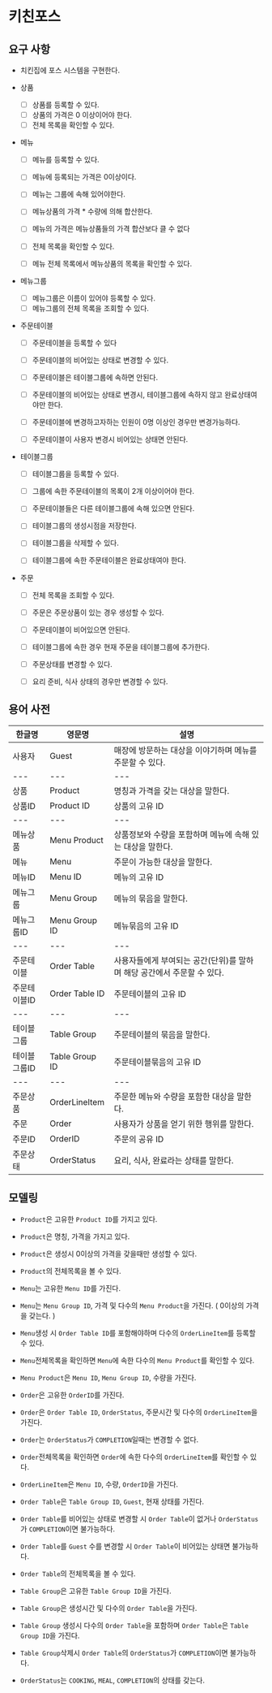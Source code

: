 # 키친포스

## 요구 사항

- 치킨집에 포스 시스템을 구현한다.

- 상품
  - [ ] 상품를 등록할 수 있다.
  - [ ] 상품의 가격은 0 이상이어야 한다.
  - [ ] 전체 목록을 확인할 수 있다.
    
- 메뉴
  - [ ] 메뉴를 등록할 수 있다.
  - [ ] 메뉴에 등록되는 가격은 0이상이다.
  - [ ] 메뉴는 그룹에 속해 있어야한다.
  - [ ] 메뉴상품의 가격 * 수량에 의해 합산한다.
  - [ ] 메뉴의 가격은 메뉴상품들의 가격 합산보다 클 수 없다
  
  - [ ] 전체 목록을 확인할 수 있다.
  - [ ] 메뉴 전체 목록에서 메뉴상품의 목록을 확인할 수 있다.
    
- 메뉴그룹
  - [ ] 메뉴그룹은 이름이 있어야 등록할 수 있다.
  - [ ] 메뉴그룹의 전체 목록을 조회할 수 있다.
  
- 주문테이블
  - [ ] 주문테이블을 등록할 수 있다
  
  - [ ] 주문테이블의 비어있는 상태로 변경할 수 있다.  
  - [ ] 주문테이블은 테이블그룹에 속하면 안된다.
  - [ ] 주문테이블의 비어있는 상태로 변경시, 테이블그룹에 속하지 않고 완료상태여야만 한다.
  
  - [ ] 주문테이블에 변경하고자하는 인원이 0명 이상인 경우만 변경가능하다.
  - [ ] 주문테이블이 사용자 변경시 비어있는 상태면 안된다.
  
  
- 테이블그룹
  - [ ] 테이블그룹을 등록할 수 있다.
  - [ ] 그룹에 속한 주문테이블의 목록이 2개 이상이어야 한다.
  - [ ] 주문테이블들은 다른 테이블그룹에 속해 있으면 안된다.
  - [ ] 테이블그룹의 생성시점을 저장한다.
  
  - [ ] 테이블그룹을 삭제할 수 있다.  
  - [ ] 테이블그룹에 속한 주문테이블은 완료상태여야 한다.


- 주문
  - [ ] 전체 목록을 조회할 수 있다.
  
  - [ ] 주문은 주문상품이 있는 경우 생성할 수 있다.
  - [ ] 주문테이블이 비어있으면 안된다.
  - [ ] 테이블그룹에 속한 경우 현재 주문을 테이블그룹에 추가한다.
  
  - [ ] 주문상태를 변경할 수 있다.
  - [ ] 요리 준비, 식사  상태의 경우만 변경할 수 있다.
  
## 용어 사전

| 한글명 | 영문명 | 설명 |
| --- | --- | --- |
| 사용자 | Guest | 매장에 방문하는 대상을 이야기하며 메뉴를 주문할 수 있다. |
| --- | --- | --- |
| 상품 | Product | 명칭과 가격을 갖는 대상을 말한다. |
| 상품ID | Product ID | 상품의 고유 ID |
| --- | --- | --- |
| 메뉴상품 | Menu Product | 상품정보와 수량을 포함하며 메뉴에 속해 있는 대상을 말한다. |
| 메뉴 | Menu | 주문이 가능한 대상을 말한다. |
| 메뉴ID | Menu ID | 메뉴의 고유 ID |
| 메뉴그룹 | Menu Group | 메뉴의 묶음을 말한다. |
| 메뉴그룹ID | Menu Group ID | 메뉴묶음의 고유 ID |
| --- | --- | --- |
| 주문테이블 | Order Table | 사용자들에게 부여되는 공간(단위)를 말하며 해당 공간에서 주문할 수 있다. |
| 주문테이블ID | Order Table ID | 주문테이블의 고유 ID |
| --- | --- | --- |
| 테이블그룹 | Table Group | 주문테이블의 묶음을 말한다. |
| 테이블그룹ID | Table Group ID | 주문테이블묶음의 고유 ID |
| --- | --- | --- |
| 주문상품 | OrderLineItem | 주문한 메뉴와 수량을 포함한 대상을 말한다. |
| 주문 | Order | 사용자가 상품을 얻기 위한 행위를 말한다. |
| 주문ID | OrderID | 주문의 공유 ID |
| 주문상태 | OrderStatus | 요리, 식사, 완료라는 상태를 말한다. |

## 모델링

- `Product`은 고유한 `Product ID`를 가지고 있다.
- `Product`은 명칭, 가격을 가지고 있다.
- `Product`은 생성시 0이상의 가격을 갖을때만 생성할 수 있다.
- `Product`의 전체목록을 볼 수 있다.

- `Menu`는 고유한 `Menu ID`를 가진다.
- `Menu`는 `Menu Group ID`, 가격 및 다수의 `Menu Product`을 가진다. ( 0이상의 가격을 갖는다. )
- `Menu`생성 시 `Order Table ID`를 포함해야하며 다수의 `OrderLineItem`를 등록할 수 있다.
- `Menu`전체목록을 확인하면 `Menu`에 속한 다수의 `Menu Product`를 확인할 수 있다.

- `Menu Product`은 `Menu ID`, `Menu Group ID`, 수량을 가진다.

- `Order`은 고유한 `OrderID`를 가진다.
- `Order`은 `Order Table ID`, `OrderStatus`, 주문시간 및 다수의 `OrderLineItem`을 가진다.
- `Order`는 `OrderStatus`가 `COMPLETION`일때는 변경할 수 없다.
- `Order`전체목록을 확인하면 `Order`에 속한 다수의 `OrderLineItem`를 확인할 수 있다.

- `OrderLineItem`은 `Menu ID`, 수량, `OrderID`을 가진다.

- `Order Table`은 `Table Group ID`, `Guest`, 현재 상태를 가진다.
- `Order Table`를 비어있는 상태로 변경할 시 `Order Table`이 없거나 `OrderStatus`가 `COMPLETION`이면 불가능하다.
- `Order Table`를 `Guest` 수를 변경할 시 `Order Table`이 비어있는 상태면 불가능하다.
- `Order Table`의 전체목록을 볼 수 있다.

- `Table Group`은 고유한 `Table Group ID`을 가진다.
- `Table Group`은 생성시간 및 다수의 `Order Table`을 가진다.
- `Table Group` 생성시 다수의 `Order Table`을 포함하며 `Order Table`은 `Table Group ID`을 가진다.
- `Table Group`삭제시 `Order Table`의 `OrderStatus`가 `COMPLETION`이면 불가능하다.

- `OrderStatus`는 `COOKING`, `MEAL`, `COMPLETION`의 상태를 갖는다.
